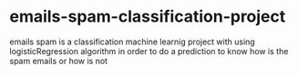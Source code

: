 # emails-spam-classification-project
emails spam is a classification machine learnig project with using  logisticRegression algorithm in order to do a prediction to know how is the spam emails  or how is not
